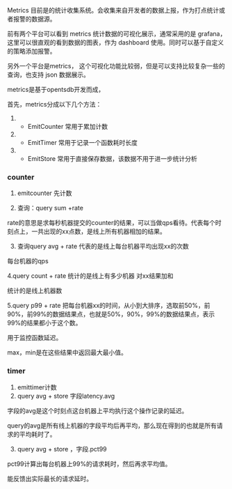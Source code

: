 Metrics 目前是的统计收集系统。会收集来自开发者的数据上报，作为打点统计或者报警的数据源。

前有两个平台可以看到 metrics 统计数据的可视化展示，通常采用的是 grafana，这里可以很直观的看到数据的图表，作为 dashboard 使用。同时可以基于自定义的策略添加报警。

另外一个平台是metrics， 这个可视化功能比较弱，但是可以支持比较复杂一些的查询，也支持 json 数据展示。

metrics是基于opentsdb开发而成，

首先，metrics分成以下几个方法：

1. - EmitCounter                 常用于累加计数
2. - EmitTimer                     常用于记录一个函数耗时长度
3. - EmitStore                      常用于直接保存数据，该数据不用于进一步统计分析

### counter
1. emitcounter 先计数

2. 查询：query sum +rate

rate的意思是求每秒机器提交的counter的结果，可以当做qps看待。代表每个时刻点上，一共出现的xx点数，是线上所有机器相加的结果。

3. 查询query avg + rate
代表的是线上每台机器平均出现xx的次数

每台机器的qps

4.query count + rate
统计的是线上有多少机器 对xx结果加和

统计的是线上机器数

5.query p99 + rate
把每台机器xx的时间，从小到大排序，选取前50%，前90%，前99%的数据结果点，也就是50%，90%，99%的数据结果点，表示99%的结果都小于这个数。

用于监控函数延迟。

max，min是在这些结果中返回最大最小值。

### timer
1. emittimer计数
2. query avg + store
字段latency.avg

字段的avg是这个时刻点这台机器上平均执行这个操作记录的延迟。

query的avg是所有线上机器的字段平均后再平均，那么现在得到的也就是所有请求的平均耗时了。

3. query avg + store ，字段.pct99

pct99计算出每台机器上99%的请求耗时，然后再求平均值。

能反馈出实际最长的请求延时。
